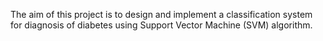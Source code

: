 The aim of this project is to design and implement a classification system for diagnosis of diabetes using Support Vector Machine (SVM) algorithm.
